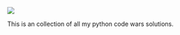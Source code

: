 

![](https://www.codewars.com/users/byt3-m3/badges/large)



This is an collection of all my python code wars solutions.







